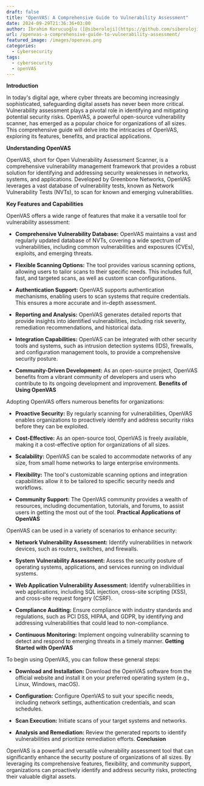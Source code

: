 ```yaml
---
draft: false
title: "OpenVAS: A Comprehensive Guide to Vulnerability Assessment"
date: 2024-09-29T21:36:36+03:00
author: İbrahim Korucuoğlu ([@siberoloji](https://github.com/siberoloji))
url: /openvas-a-comprehensive-guide-to-vulnerability-assessment/
featured_image: /images/openvas.png
categories:
  - Cybersecurity
tags:
  - cybersecurity
  - openVAS
---
```



**Introduction**

In today's digital age, where cyber threats are becoming increasingly sophisticated, safeguarding digital assets has never been more critical. Vulnerability assessment plays a pivotal role in identifying and mitigating potential security risks. OpenVAS, a powerful open-source vulnerability scanner, has emerged as a popular choice for organizations of all sizes. This comprehensive guide will delve into the intricacies of OpenVAS, exploring its features, benefits, and practical applications.

**Understanding OpenVAS**

OpenVAS, short for Open Vulnerability Assessment Scanner, is a comprehensive vulnerability management framework that provides a robust solution for identifying and addressing security weaknesses in networks, systems, and applications. Developed by Greenbone Networks, OpenVAS leverages a vast database of vulnerability tests, known as Network Vulnerability Tests (NVTs), to scan for known and emerging vulnerabilities.

**Key Features and Capabilities**

OpenVAS offers a wide range of features that make it a versatile tool for vulnerability assessment:

* **Comprehensive Vulnerability Database:** OpenVAS maintains a vast and regularly updated database of NVTs, covering a wide spectrum of vulnerabilities, including common vulnerabilities and exposures (CVEs), exploits, and emerging threats.

* **Flexible Scanning Options:** The tool provides various scanning options, allowing users to tailor scans to their specific needs. This includes full, fast, and targeted scans, as well as custom scan configurations.

* **Authentication Support:** OpenVAS supports authentication mechanisms, enabling users to scan systems that require credentials. This ensures a more accurate and in-depth assessment.

* **Reporting and Analysis:** OpenVAS generates detailed reports that provide insights into identified vulnerabilities, including risk severity, remediation recommendations, and historical data.

* **Integration Capabilities:** OpenVAS can be integrated with other security tools and systems, such as intrusion detection systems (IDS), firewalls, and configuration management tools, to provide a comprehensive security posture.

* **Community-Driven Development:** As an open-source project, OpenVAS benefits from a vibrant community of developers and users who contribute to its ongoing development and improvement.
**Benefits of Using OpenVAS**

Adopting OpenVAS offers numerous benefits for organizations:

* **Proactive Security:** By regularly scanning for vulnerabilities, OpenVAS enables organizations to proactively identify and address security risks before they can be exploited.

* **Cost-Effective:** As an open-source tool, OpenVAS is freely available, making it a cost-effective option for organizations of all sizes.

* **Scalability:** OpenVAS can be scaled to accommodate networks of any size, from small home networks to large enterprise environments.

* **Flexibility:** The tool's customizable scanning options and integration capabilities allow it to be tailored to specific security needs and workflows.

* **Community Support:** The OpenVAS community provides a wealth of resources, including documentation, tutorials, and forums, to assist users in getting the most out of the tool.
**Practical Applications of OpenVAS**

OpenVAS can be used in a variety of scenarios to enhance security:

* **Network Vulnerability Assessment:** Identify vulnerabilities in network devices, such as routers, switches, and firewalls.

* **System Vulnerability Assessment:** Assess the security posture of operating systems, applications, and services running on individual systems.

* **Web Application Vulnerability Assessment:** Identify vulnerabilities in web applications, including SQL injection, cross-site scripting (XSS), and cross-site request forgery (CSRF).

* **Compliance Auditing:** Ensure compliance with industry standards and regulations, such as PCI DSS, HIPAA, and GDPR, by identifying and addressing vulnerabilities that could lead to non-compliance.

* **Continuous Monitoring:** Implement ongoing vulnerability scanning to detect and respond to emerging threats in a timely manner.
**Getting Started with OpenVAS**

To begin using OpenVAS, you can follow these general steps:

* **Download and Installation:** Download the OpenVAS software from the official website and install it on your preferred operating system (e.g., Linux, Windows, macOS).

* **Configuration:** Configure OpenVAS to suit your specific needs, including network settings, authentication credentials, and scan schedules.

* **Scan Execution:** Initiate scans of your target systems and networks.

* **Analysis and Remediation:** Review the generated reports to identify vulnerabilities and prioritize remediation efforts.
**Conclusion**

OpenVAS is a powerful and versatile vulnerability assessment tool that can significantly enhance the security posture of organizations of all sizes. By leveraging its comprehensive features, flexibility, and community support, organizations can proactively identify and address security risks, protecting their valuable digital assets.
